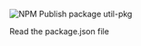 ![NPM Publish package util-pkg](https://github.com/reigncl/reign-utils/workflows/NPM%20Publish%20package%20util-pkg/badge.svg)

Read the package.json file

